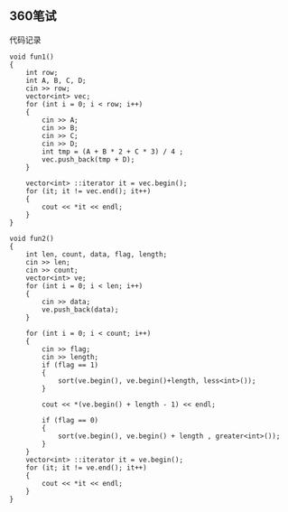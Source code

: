 ## 360笔试 ##
代码记录

	void fun1()
	{
		int row;
		int A, B, C, D;
		cin >> row;
		vector<int> vec;
		for (int i = 0; i < row; i++)
		{
			cin >> A;
			cin >> B;
			cin >> C;
			cin >> D;
			int tmp = (A + B * 2 + C * 3) / 4 ;
			vec.push_back(tmp + D);
		}

		vector<int> ::iterator it = vec.begin();
		for (it; it != vec.end(); it++)
		{
			cout << *it << endl;
		}
	}

	void fun2()
	{
		int len, count, data, flag, length;
		cin >> len;
		cin >> count;
		vector<int> ve;
		for (int i = 0; i < len; i++)
		{
			cin >> data;
			ve.push_back(data);
		}

		for (int i = 0; i < count; i++)
		{
			cin >> flag;
			cin >> length;
			if (flag == 1)
			{
				sort(ve.begin(), ve.begin()+length, less<int>());
			}

			cout << *(ve.begin() + length - 1) << endl;

			if (flag == 0)
			{
				sort(ve.begin(), ve.begin() + length , greater<int>());
			}
		}
		vector<int> ::iterator it = ve.begin();
		for (it; it != ve.end(); it++)
		{
			cout << *it << endl;
		}
	}

